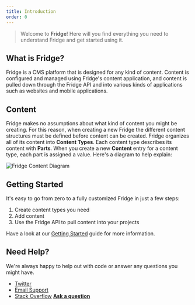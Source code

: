 ```yaml
---
title: Introduction
order: 0
---
```


> Welcome to **Fridge**! Here will you find everything you need to understand Fridge and get started using it.

## What is Fridge?

Fridge is a CMS platform that is designed for any kind of content. Content is configured and managed using Fridge's content application, and content is pulled down through the Fridge API and into various kinds of applications such as websites and mobile applications.

## Content

Fridge makes no assumptions about what kind of content you might be creating. For this reason, when creating a new Fridge the different content structures must be defined before content can be created. Fridge organizes all of its content into __Content Types__. Each content type describes its content with __Parts__. When you create a new __Content__ entry for a content type, each part is assigned a value. Here's a diagram to help explain:

![Fridge Content Diagram](/docs/fridge_diagram.png)

## Getting Started

It's easy to go from zero to a fully customized Fridge in just a few steps:

1. Create content types you need
2. Add content
3. Use the Fridge API to pull content into your projects

Have a look at our [Getting Started](/docs/introduction/getting-started/) guide for more information.


## Need Help?

We're always happy to help out with code or answer any questions you might have.

* [Twitter](https://twitter.com/fridgecms)
* [Email Support](mailto:help@fridgecms.com)
* [Stack Overflow](https://stackoverflow.com/questions/tagged/fridge) **[Ask a question](https://stackoverflow.com/questions/ask?tags=fridge)**

